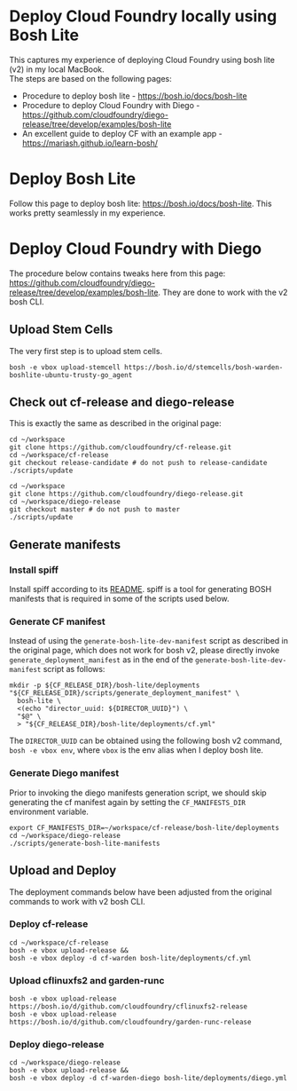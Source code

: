 # Deploy Cloud Foundry locally using Bosh Lite

This captures my experience of deploying Cloud Foundry using bosh lite (v2) in my local MacBook.  
The steps are based on the following pages:
* Procedure to deploy bosh lite - https://bosh.io/docs/bosh-lite
* Procedure to deploy Cloud Foundry with Diego -
https://github.com/cloudfoundry/diego-release/tree/develop/examples/bosh-lite
* An excellent guide to deploy CF with an example app - https://mariash.github.io/learn-bosh/

# Deploy Bosh Lite
Follow this page to deploy bosh lite: https://bosh.io/docs/bosh-lite. This works pretty 
seamlessly in my experience.
 
# Deploy Cloud Foundry with Diego
The procedure below contains tweaks here from this page:
https://github.com/cloudfoundry/diego-release/tree/develop/examples/bosh-lite.  They are done to 
work with the v2 bosh CLI.

## Upload Stem Cells
The very first step is to upload stem cells.
```
bosh -e vbox upload-stemcell https://bosh.io/d/stemcells/bosh-warden-boshlite-ubuntu-trusty-go_agent
```

## Check out cf-release and diego-release
This is exactly the same as described in the original page:
```
cd ~/workspace
git clone https://github.com/cloudfoundry/cf-release.git
cd ~/workspace/cf-release
git checkout release-candidate # do not push to release-candidate
./scripts/update

cd ~/workspace
git clone https://github.com/cloudfoundry/diego-release.git
cd ~/workspace/diego-release
git checkout master # do not push to master
./scripts/update
```

## Generate manifests

### Install spiff
Install spiff according to its [README](https://github.com/cloudfoundry-incubator/spiff). spiff 
is a tool for generating BOSH manifests that is required in some of the scripts used below.

### Generate CF manifest
Instead of using the `generate-bosh-lite-dev-manifest` script as described in the original page, 
which does not work for bosh v2, please directly invoke `generate_deployment_manifest` as in the 
end of the `generate-bosh-lite-dev-manifest` script as follows:
```
mkdir -p ${CF_RELEASE_DIR}/bosh-lite/deployments
"${CF_RELEASE_DIR}/scripts/generate_deployment_manifest" \
  bosh-lite \
  <(echo "director_uuid: ${DIRECTOR_UUID}") \
  "$@" \
  > "${CF_RELEASE_DIR}/bosh-lite/deployments/cf.yml"
```
The `DIRECTOR_UUID` can be obtained using the following bosh v2 command, `bosh -e vbox env`, 
where `vbox` is the env alias when I deploy bosh lite.
 
### Generate Diego manifest
Prior to invoking the diego manifests generation script, we should skip generating the cf 
manifest again by setting the `CF_MANIFESTS_DIR` environment variable.
```
export CF_MANIFESTS_DIR=~/workspace/cf-release/bosh-lite/deployments
cd ~/workspace/diego-release
./scripts/generate-bosh-lite-manifests
```

## Upload and Deploy
The deployment commands below have been adjusted from the original commands to work with v2 bosh 
CLI.

### Deploy cf-release
```
cd ~/workspace/cf-release
bosh -e vbox upload-release &&
bosh -e vbox deploy -d cf-warden bosh-lite/deployments/cf.yml
```

### Upload cflinuxfs2 and garden-runc
```
bosh -e vbox upload-release https://bosh.io/d/github.com/cloudfoundry/cflinuxfs2-release
bosh -e vbox upload-release https://bosh.io/d/github.com/cloudfoundry/garden-runc-release
```

### Deploy diego-release
```
cd ~/workspace/diego-release
bosh -e vbox upload-release &&
bosh -e vbox deploy -d cf-warden-diego bosh-lite/deployments/diego.yml
```
